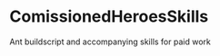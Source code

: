 ComissionedHeroesSkills
=======================

Ant buildscript and accompanying skills for paid work
